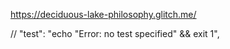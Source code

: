 https://deciduous-lake-philosophy.glitch.me/

  // "test": "echo \"Error: no test specified\" && exit 1",
